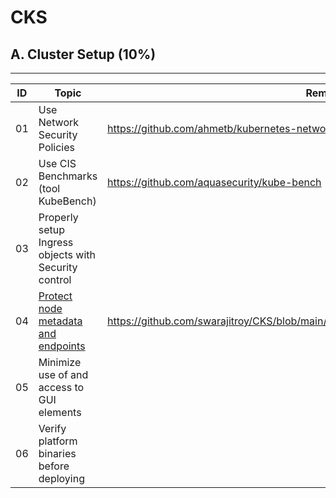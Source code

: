 # CKS

## A. Cluster Setup (10%)
---
| ID | Topic | Remarks |
| ----------- | ----------- | ----------- |
| 01 | Use Network Security Policies |  https://github.com/ahmetb/kubernetes-network-policy-recipes |
| 02 | Use CIS Benchmarks (tool KubeBench) | https://github.com/aquasecurity/kube-bench |
| 03 | Properly setup Ingress objects with Security control ||
| 04 | [Protect node metadata and endpoints](https://github.com/swarajitroy/CKS/blob/main/cluster_setup/A04_protect_node_metadata.md)|https://github.com/swarajitroy/CKS/blob/main/cluster_setup/A04_protect_node_metadata.md| 
| 05 | Minimize use of and access to GUI elements ||
| 06 | Verify platform binaries before deploying ||

